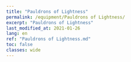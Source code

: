 ```yaml
---
title: "Pauldrons of Lightness"
permalink: /equipment/Pauldrons of Lightness/
excerpt: "Pauldrons of Lightness"
last_modified_at: 2021-01-26
lang: en
ref: "Pauldrons of Lightness.md"
toc: false
classes: wide
---
```


